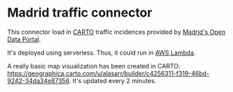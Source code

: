 # Madrid traffic connector

This connector load in [CARTO](https://carto.com)  traffic incidences provided by [Madrid's Open Data Portal](http://datos.madrid.es/portal/site/egob/menuitem.c05c1f754a33a9fbe4b2e4b284f1a5a0/?vgnextoid=40085fb0e70b7410VgnVCM2000000c205a0aRCRD&vgnextchannel=374512b9ace9f310VgnVCM100000171f5a0aRCRD&vgnextfmt=default).

It's deployed using serverless. Thus, it could run in [AWS Lambda](https://aws.amazon.com/lambda).

A really basic map visualization has been created in CARTO: https://geographica.carto.com/u/alasarr/builder/c4256311-f319-46bd-9242-34da34e87356. It's updated every 2 minutes.
